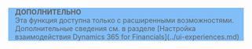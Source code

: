 <blockquote STYLE="background: #81BEF7;border-left:None"><b>ДОПОЛНИТЕЛЬНО</b><br />Эта функция доступна только с расширенными возможностями. Дополнительные сведения см. в разделе [Настройка взаимодействия Dynamics 365 for Financials](../ui-experiences.md) </blockquote>
